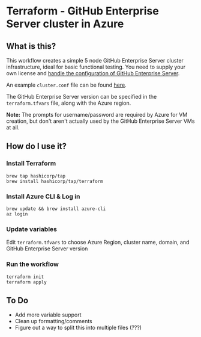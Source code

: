 # Terraform - GitHub Enterprise Server cluster in Azure


## What is this?

This workflow creates a simple 5 node GitHub Enterprise Server cluster infrastructure, ideal for basic functional testing. You need to supply your own license and [handle the configuration of GitHub Enterprise Server](https://docs.github.com/en/enterprise-server@3.0/admin/enterprise-management/initializing-the-cluster).

An example `cluster.conf` file can be found [here](https://docs.github.com/en/enterprise-server@3.0/admin/enterprise-management/initializing-the-cluster#about-the-cluster-configuration-file).

The GitHub Enterprise Server version can be specified in the `terraform.tfvars` file, along with the Azure region.

**Note:** The prompts for username/password are required by Azure for VM creation, but don't aren't actually used by the GitHub Enterprise Server VMs at all.

## How do I use it?

### Install Terraform

```
brew tap hashicorp/tap
brew install hashicorp/tap/terraform
```

### Install Azure CLI & Log in

```
brew update && brew install azure-cli
az login
```

### Update variables

Edit `terraform.tfvars` to choose Azure Region, cluster name, domain, and GitHub Enterprise Server version

### Run the workflow

```
terraform init
terraform apply
```

## To Do

- Add more variable support
- Clean up formatting/comments
- Figure out a way to split this into multiple files (???)
